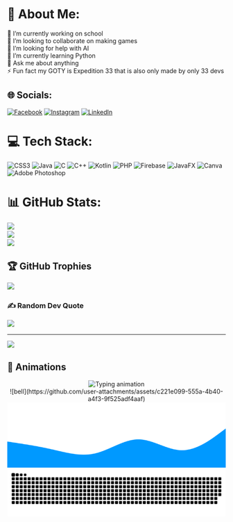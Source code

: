 # 💫 About Me:
🔭 I’m currently working on school<br>👯 I’m looking to collaborate on making games<br>🤝 I’m looking for help with AI<br>🌱 I’m currently learning Python<br>💬 Ask me about anything<br>⚡ Fun fact my GOTY is Expedition 33 that is also only made by only 33 devs


## 🌐 Socials:
[![Facebook](https://img.shields.io/badge/Facebook-%231877F2.svg?logo=Facebook&logoColor=white)](https://www.facebook.com/OneEyedKingggg/) [![Instagram](https://img.shields.io/badge/Instagram-%23E4405F.svg?logo=Instagram&logoColor=white)](https://www.instagram.com/argonautsss/) [![LinkedIn](https://img.shields.io/badge/LinkedIn-%230077B5.svg?logo=linkedin&logoColor=white)](https://www.linkedin.com/in/jairus-espina-604006332/) 

# 💻 Tech Stack:
![CSS3](https://img.shields.io/badge/css3-%231572B6.svg?style=for-the-badge&logo=css3&logoColor=white) ![Java](https://img.shields.io/badge/java-%23ED8B00.svg?style=for-the-badge&logo=openjdk&logoColor=white) ![C](https://img.shields.io/badge/c-%2300599C.svg?style=for-the-badge&logo=c&logoColor=white) ![C++](https://img.shields.io/badge/c++-%2300599C.svg?style=for-the-badge&logo=c%2B%2B&logoColor=white) ![Kotlin](https://img.shields.io/badge/kotlin-%237F52FF.svg?style=for-the-badge&logo=kotlin&logoColor=white) ![PHP](https://img.shields.io/badge/php-%23777BB4.svg?style=for-the-badge&logo=php&logoColor=white) ![Firebase](https://img.shields.io/badge/firebase-%23039BE5.svg?style=for-the-badge&logo=firebase) ![JavaFX](https://img.shields.io/badge/javafx-%23FF0000.svg?style=for-the-badge&logo=javafx&logoColor=white) ![Canva](https://img.shields.io/badge/Canva-%2300C4CC.svg?style=for-the-badge&logo=Canva&logoColor=white) ![Adobe Photoshop](https://img.shields.io/badge/adobe%20photoshop-%2331A8FF.svg?style=for-the-badge&logo=adobe%20photoshop&logoColor=white)
# 📊 GitHub Stats:
![](https://github-readme-stats.vercel.app/api?username=Tech-Wrightttt&theme=apprentice&hide_border=false&include_all_commits=false&count_private=false)<br/>
![](https://nirzak-streak-stats.vercel.app/?user=Tech-Wrightttt&theme=apprentice&hide_border=false)<br/>
![](https://github-readme-stats.vercel.app/api/top-langs/?username=Tech-Wrightttt&theme=apprentice&hide_border=false&include_all_commits=false&count_private=false&layout=compact)

## 🏆 GitHub Trophies
![](https://github-profile-trophy.vercel.app/?username=Tech-Wrightttt&theme=monokai&no-frame=false&no-bg=true&margin-w=4)

### ✍️ Random Dev Quote
![](https://quotes-github-readme.vercel.app/api?type=horizontal&theme=merko)

---
[![](https://visitcount.itsvg.in/api?id=Tech-Wrightttt&icon=0&color=0)](https://visitcount.itsvg.in)

<!-- Proudly created with GPRM ( https://gprm.itsvg.in ) -->

## 🎨 Animations

<!-- Rainbow line animation -->
<div align="center">
  <img src="https://readme-typing-svg.demolab.com?font=Fira+Code&pause=1000&color=FF0000&center=true&vCenter=true&width=435&lines=Keep+on+coding!;Stay+curious!;Make+something+awesome!" alt="Typing animation" />
</div>

<!-- Animated divider -->
<div align="center">
![bell](https://github.com/user-attachments/assets/c221e099-555a-4b40-a4f3-9f525adf4aaf)

</div>

<!-- Moving wave animation -->
<div align="center">
  <img src="https://raw.githubusercontent.com/Tech-Wrightttt/Tech-Wrightttt/main/wave.svg" width="100%" height="150">
</div>

<!-- Animated fireworks -->
<div align="center">
  <picture>
    <source media="(prefers-color-scheme: dark)" srcset="https://raw.githubusercontent.com/platane/platane/output/github-contribution-grid-snake-dark.svg">
    <source media="(prefers-color-scheme: light)" srcset="https://raw.githubusercontent.com/platane/platane/output/github-contribution-grid-snake.svg">
    <img alt="github contribution grid snake animation" src="https://raw.githubusercontent.com/platane/platane/output/github-contribution-grid-snake.svg">
  </picture>
</div>
